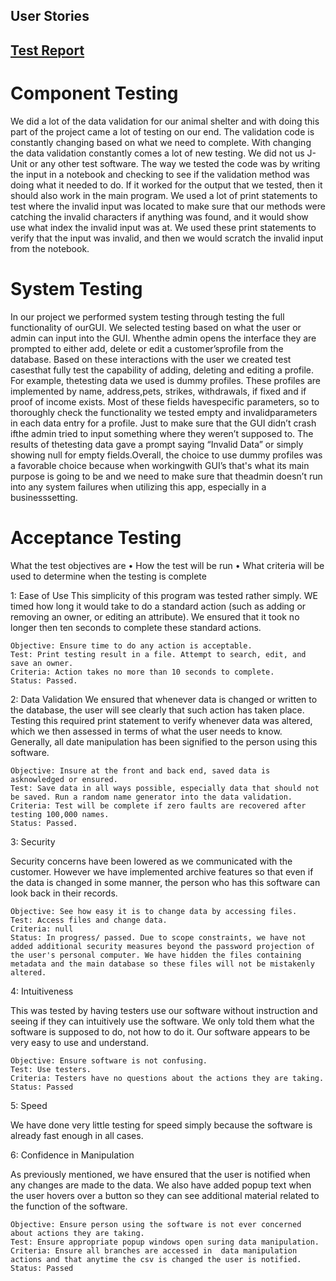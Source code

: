 ## User Stories

## [Test Report](https://diegomorales30.github.io/NullPointersWebsite/testreport)

# Component Testing

We did a lot of the data validation for our animal shelter and with doing this part of the project came a lot of testing on our end. The validation code is constantly changing based on what we need to complete. With changing the data validation constantly comes a lot of new testing. We did not us J-Unit or any other test software. The way we tested the code was by writing the input in a notebook and checking to see if the validation method was doing what it needed to do. If it worked for the output that we tested, then it should also work in the main program. We used a lot of print statements to test where the invalid input was located to make sure that our methods were catching the invalid characters if anything was found, and it would show use what index the invalid input was at. We used these print statements to verify that the input was invalid, and then we would scratch the invalid input from the notebook.  

# System Testing

In our project we performed system testing through testing the full functionality of ourGUI. We selected testing based on what the user or admin can input into the GUI. Whenthe admin opens the interface they are prompted to either add, delete or edit a customer’sprofile from the database. Based on these interactions with the user we created test casesthat fully test the capability of adding, deleting and editing a profile. For example, thetesting data we used is dummy profiles. These profiles are implemented by name, address,pets, strikes, withdrawals, if fixed and if proof of income exists. Most of these fields havespecific parameters, so to thoroughly check the functionality we tested empty and invalidparameters in each data entry for a profile. Just to make sure that the GUI didn’t crash ifthe admin tried to input something where they weren’t supposed to. The results of thetesting data gave a prompt saying “Invalid Data” or simply showing null for empty fields.Overall, the choice to use dummy profiles was a favorable choice because when workingwith GUI’s that's what its main purpose is going to be  and we need to make sure that theadmin doesn’t run into any system failures when utilizing this app, especially in a businesssetting.

# Acceptance Testing

What the test objectives are 
• How the test will be run 
• What criteria will be used to determine when the testing is 
complete

1: Ease of Use
This simplicity of this program was tested rather simply. WE timed how long it would take to do a standard action (such as adding or removing an owner, or editing an attribute). We ensured that it took no longer then ten seconds to complete these standard actions.

    Objective: Ensure time to do any action is acceptable.
    Test: Print testing result in a file. Attempt to search, edit, and save an owner. 
    Criteria: Action takes no more than 10 seconds to complete. 
    Status: Passed.

2: Data Validation
We ensured that whenever data is changed or written to the database, the user will see clearly that such action has taken place. Testing this required print statement to verify whenever data was altered, which we then assessed in terms of what the user needs to know. Generally, all date manipulation has been signified to the person using this software. 

    Objective: Insure at the front and back end, saved data is asknowledged or ensured.
    Test: Save data in all ways possible, especially data that should not be saved. Run a random name generator into the data validation.
    Criteria: Test will be complete if zero faults are recovered after testing 100,000 names.
    Status: Passed.

3: Security

Security concerns have been lowered as we communicated with the customer. However we have implemented archive features so that even if the data is changed in some manner, the person who has this software can look back in their records. 

    Objective: See how easy it is to change data by accessing files.
    Test: Access files and change data.
    Criteria: null
    Status: In progress/ passed. Due to scope constraints, we have not added additional security measures beyond the password projection of the user's personal computer. We have hidden the files containing metadata and the main database so these files will not be mistakenly altered. 

4: Intuitiveness

This was tested by having testers use our software without instruction and seeing if they can intuitively use the software. We only told them what the software is supposed to do, not how to do it. Our software appears to be very easy to use and understand.

    Objective: Ensure software is not confusing.
    Test: Use testers.
    Criteria: Testers have no questions about the actions they are taking.
    Status: Passed

5: Speed

We have done very little testing for speed simply because the software is already fast enough in all cases.

6: Confidence in Manipulation

As previously mentioned, we have ensured that the user is notified when any changes are made to the data. We also have added popup text when the user hovers over a button so they can see additional material related to the function of the software. 

    Objective: Ensure person using the software is not ever concerned about actions they are taking.
    Test: Ensure appropriate popup windows open suring data manipulation.
    Criteria: Ensure all branches are accessed in  data manipulation actions and that anytime the csv is changed the user is notified.
    Status: Passed